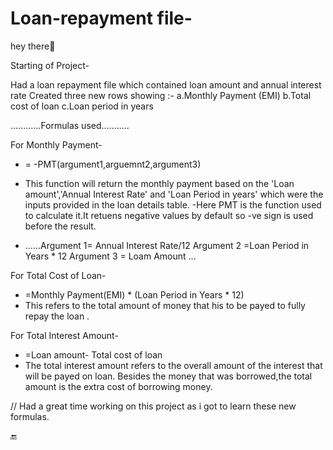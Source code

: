 # Loan-repayment file-
hey there👋


Starting of Project-


Had a loan repayment file which contained loan amount and annual interest rate
Created three new rows showing :-
 a.Monthly Payment (EMI)
 b.Total cost of loan
 c.Loan period in years

............Formulas used...........

For Monthly Payment-

-  = -PMT(argument1,arguemnt2,argument3)
  -  This function will return the  monthly payment based on the 'Loan amount','Annual 
     Interest Rate' and 'Loan Period in years' which were  the inputs provided in the loan 
     details table.
  -Here PMT is the function used to calculate it.It retuens negative values by default so -ve 
   sign is used before the result.


  - ......Argument 1= Annual Interest Rate/12
         Argument 2 =Loan Period in Years * 12
         Argument 3 = Loam Amount
         ...


 For Total Cost of Loan-

-  =Monthly Payment(EMI) * (Loan Period in Years * 12)
-  This refers to the total amount of money that his to be payed to fully  repay the loan .



For Total Interest Amount-

- =Loan amount- Total cost of loan
- The total interest amount refers to the overall amount of the interest that will be payed on 
  loan. Besides the money that was borrowed,the total amount is the extra cost of borrowing 
  money.


// Had a great time working on this project as i got to learn these new formulas.

🔚 

      
